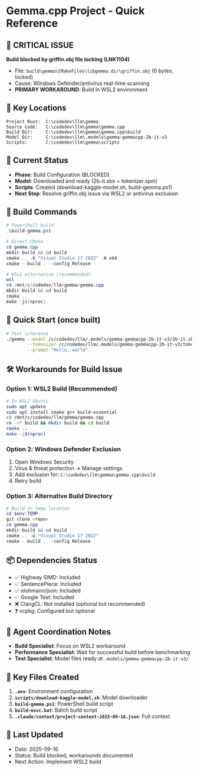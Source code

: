 # Gemma.cpp Project - Quick Reference

## 🚨 CRITICAL ISSUE
**Build blocked by griffin.obj file locking (LNK1104)**
- File: `build\gemma\CMakeFiles\libgemma.dir\griffin.obj` (0 bytes, locked)
- Cause: Windows Defender/antivirus real-time scanning
- **PRIMARY WORKAROUND**: Build in WSL2 environment

## 📍 Key Locations
```
Project Root:  C:\codedev\llm\gemma
Source Code:   C:\codedev\llm\gemma\gemma.cpp
Build Dir:     C:\codedev\llm\gemma\gemma.cpp\build
Model Dir:     C:\codedev\llm\.models\gemma-gemmacpp-2b-it-v3
Scripts:       C:\codedev\llm\gemma\scripts
```

## 🎯 Current Status
- **Phase**: Build Configuration (BLOCKED)
- **Model**: Downloaded and ready (2b-it.sbs + tokenizer.spm)
- **Scripts**: Created (download-kaggle-model.sh, build-gemma.ps1)
- **Next Step**: Resolve griffin.obj issue via WSL2 or antivirus exclusion

## 🔧 Build Commands
```powershell
# PowerShell build
.\build-gemma.ps1

# Direct CMake
cd gemma.cpp
mkdir build && cd build
cmake .. -G "Visual Studio 17 2022" -A x64
cmake --build . --config Release

# WSL2 alternative (recommended)
wsl
cd /mnt/c/codedev/llm/gemma/gemma.cpp
mkdir build && cd build
cmake ..
make -j$(nproc)
```

## 🚀 Quick Start (once built)
```bash
# Test inference
./gemma --model /c/codedev/llm/.models/gemma-gemmacpp-2b-it-v3/2b-it.sbs \
        --tokenizer /c/codedev/llm/.models/gemma-gemmacpp-2b-it-v3/tokenizer.spm \
        --prompt "Hello, world"
```

## 🛠️ Workarounds for Build Issue

### Option 1: WSL2 Build (Recommended)
```bash
# In WSL2 Ubuntu
sudo apt update
sudo apt install cmake g++ build-essential
cd /mnt/c/codedev/llm/gemma/gemma.cpp
rm -rf build && mkdir build && cd build
cmake ..
make -j$(nproc)
```

### Option 2: Windows Defender Exclusion
1. Open Windows Security
2. Virus & threat protection → Manage settings
3. Add exclusion for: `C:\codedev\llm\gemma\gemma.cpp\build`
4. Retry build

### Option 3: Alternative Build Directory
```powershell
# Build in temp location
cd $env:TEMP
git clone <repo>
cd gemma.cpp
mkdir build && cd build
cmake .. -G "Visual Studio 17 2022"
cmake --build . --config Release
```

## 📦 Dependencies Status
- ✅ Highway SIMD: Included
- ✅ SentencePiece: Included
- ✅ nlohmann/json: Included
- ✅ Google Test: Included
- ❌ ClangCL: Not installed (optional but recommended)
- ❓ vcpkg: Configured but optional

## 🎯 Agent Coordination Notes
- **Build Specialist**: Focus on WSL2 workaround
- **Performance Specialist**: Wait for successful build before benchmarking
- **Test Specialist**: Model files ready at `.models/gemma-gemmacpp-2b-it-v3/`

## 📝 Key Files Created
1. **`.env`**: Environment configuration
2. **`scripts/download-kaggle-model.sh`**: Model downloader
3. **`build-gemma.ps1`**: PowerShell build script
4. **`build-msvc.bat`**: Batch build script
5. **`.claude/context/project-context-2025-09-16.json`**: Full context

## 🔄 Last Updated
- Date: 2025-09-16
- Status: Build blocked, workarounds documented
- Next Action: Implement WSL2 build